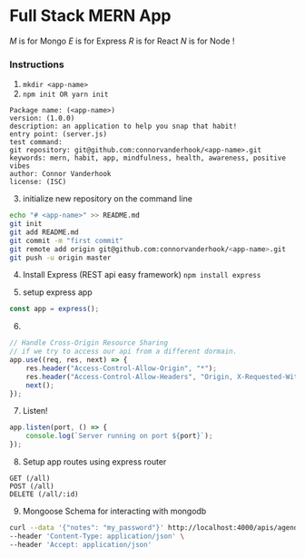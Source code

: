 # Full Stack MERN App
_M_ is for Mongo
_E_ is for Express
_R_ is for React
_N_ is for Node !

### Instructions
1. `mkdir <app-name>`
2. `npm init OR yarn init`
```
Package name: (<app-name>)
version: (1.0.0)
description: an application to help you snap that habit!
entry point: (server.js)
test command:
git repository: git@github.com:connorvanderhook/<app-name>.git
keywords: mern, habit, app, mindfulness, health, awareness, positive vibes
author: Connor Vanderhook
license: (ISC)
```
3. initialize new repository on the command line
```bash
echo "# <app-name>" >> README.md
git init
git add README.md
git commit -m "first commit"
git remote add origin git@github.com:connorvanderhook/<app-name>.git
git push -u origin master
```
4. Install Express (REST api easy framework)
`npm install express`

5. setup express app
```javascript
const app = express();
```

6.
```javascript
// Handle Cross-Origin Resource Sharing
// if we try to access our api from a different dormain.
app.use((req, res, next) => {
    res.header("Access-Control-Allow-Origin", "*");
    res.header("Access-Control-Allow-Headers", "Origin, X-Requested-With, Content-Type, Accept")
    next();
});
```

7. Listen!
```javascript
app.listen(port, () => {
    console.log(`Server running on port ${port}`);
});
```
8. Setup app routes using express router
```
GET (/all)
POST (/all)
DELETE (/all/:id)
```
9. Mongoose Schema for interacting with mongodb

```bash
curl --data '{"notes": "my_password"}' http://localhost:4000/apis/agenda \
--header 'Content-Type: application/json' \
--header 'Accept: application/json'
```
